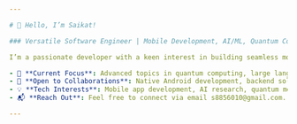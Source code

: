 ```yaml
---

# 👋 Hello, I’m Saikat! 

### Versatile Software Engineer | Mobile Development, AI/ML, Quantum Computing & LLM Specialist

I’m a passionate developer with a keen interest in building seamless mobile applications, robust backend systems, and exploring the theoretical depths of quantum computing and large language models (LLMs).

- 🔭 **Current Focus**: Advanced topics in quantum computing, large language models, and enhancing my proficiency in machine learning algorithms.
- 🤝 **Open to Collaborations**: Native Android development, backend solutions, LLM research, and cutting-edge quantum computing projects.
- 💡 **Tech Interests**: Mobile app development, AI research, quantum mechanics, and cloud computing.
- 📬 **Reach Out**: Feel free to connect via email s8856010@gmail.com.

---
```

<!---
saikat111/saikat111 is a ✨ special ✨ repository because its `README.md` (this file) appears on your GitHub profile.
You can click the Preview link to take a look at your changes.
--->
